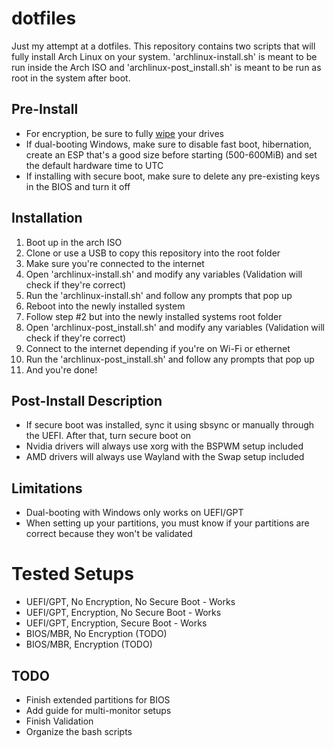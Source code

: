 # dotfiles
Just my attempt at a dotfiles. This repository contains two scripts that will fully install Arch Linux on your system. 'archlinux-install.sh' is meant to be run inside the Arch ISO and 'archlinux-post_install.sh' is meant to be run as root in the system after boot.

## Pre-Install
* For encryption, be sure to fully [wipe](https://wiki.archlinux.org/title/Dm-crypt/Drive_preparation#Generic_methods) your drives
* If dual-booting Windows, make sure to disable fast boot, hibernation, create an ESP that's a good size before starting (500-600MiB) and set the default hardware time to UTC
* If installing with secure boot, make sure to delete any pre-existing keys in the BIOS and turn it off

## Installation
1. Boot up in the arch ISO
2. Clone or use a USB to copy this repository into the root folder
3. Make sure you're connected to the internet
4. Open 'archlinux-install.sh' and modify any variables (Validation will check if they're correct)
5. Run the 'archlinux-install.sh' and follow any prompts that pop up
6. Reboot into the newly installed system
7. Follow step #2 but into the newly installed systems root folder
8. Open 'archlinux-post_install.sh' and modify any variables (Validation will check if they're correct)
9. Connect to the internet depending if you're on Wi-Fi or ethernet
10. Run the 'archlinux-post_install.sh' and follow any prompts that pop up
11. And you're done!

## Post-Install Description
* If secure boot was installed, sync it using sbsync or manually through the UEFI. After that, turn secure boot on
* Nvidia drivers will always use xorg with the BSPWM setup included
* AMD drivers will always use Wayland with the Swap setup included

## Limitations
* Dual-booting with Windows only works on UEFI/GPT
* When setting up your partitions, you must know if your partitions are correct because they won't be validated

# Tested Setups
* UEFI/GPT, No Encryption, No Secure Boot - Works
* UEFI/GPT, Encryption, No Secure Boot - Works
* UEFI/GPT, Encryption, Secure Boot - Works
* BIOS/MBR, No Encryption (TODO)
* BIOS/MBR, Encryption (TODO)

## TODO
* Finish extended partitions for BIOS
* Add guide for multi-monitor setups
* Finish Validation
* Organize the bash scripts